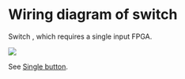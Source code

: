 # Wiring diagram of switch #

Switch , which requires a single input FPGA.

<img src='https://sites.google.com/site/analogsynthdiy/_/rsrc/1410553460147/sobstvennye-razrabotki/sintezator-na-baze-plis/11---vvod-vyvod/1-5-pereklucatel/SWITCH.png'>

See <a href='Single_button.md'>Single button</a>.